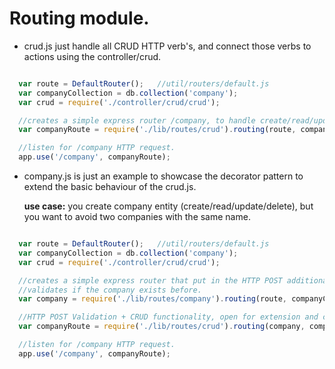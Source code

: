 # Routing module.

- crud.js just handle all CRUD HTTP verb's, and connect those verbs to actions using the controller/crud.

``` javascript

  var route = DefaultRouter();   //util/routers/default.js
  var companyCollection = db.collection('company');
  var crud = require('./controller/crud/crud');

  //creates a simple express router /company, to handle create/read/update/delete HTTP actions.
  var companyRoute = require('./lib/routes/crud').routing(route, companyCollection, crud);  // URL hostname:port/v1/company

  //listen for /company HTTP request.
  app.use('/company', companyRoute);
```


- company.js is just an example to showcase the decorator pattern to extend the basic behaviour of the crud.js.

  **use case:** you create company entity (create/read/update/delete), but you want to avoid two companies with the same name.

``` javascript

  var route = DefaultRouter();   //util/routers/default.js
  var companyCollection = db.collection('company');
  var crud = require('./controller/crud/crud');

  //creates a simple express router that put in the HTTP POST additional functionality
  //validates if the company exists before.
  var company = require('./lib/routes/company').routing(route, companyCollection); //the signature here can vary what

  //HTTP POST Validation + CRUD functionality, open for extension and close for modification principle.
  var companyRoute = require('./lib/routes/crud').routing(company, companyCollection, crud);

  //listen for /company HTTP request.
  app.use('/company', companyRoute);
```
